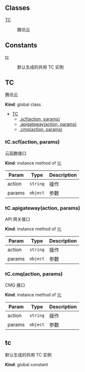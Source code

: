 ## Classes

<dl>
<dt><a href="#TC">TC</a></dt>
<dd><p>腾讯云</p>
</dd>
</dl>

## Constants

<dl>
<dt><a href="#tc">tc</a></dt>
<dd><p>默认生成的共用 TC 实例</p>
</dd>
</dl>

<a name="TC"></a>

## TC
腾讯云

**Kind**: global class  

* [TC](#TC)
    * [.scf(action, params)](#TC+scf)
    * [.apigateway(action, params)](#TC+apigateway)
    * [.cmq(action, params)](#TC+cmq)

<a name="TC+scf"></a>

### tC.scf(action, params)
云函数接口

**Kind**: instance method of [<code>TC</code>](#TC)  

| Param | Type | Description |
| --- | --- | --- |
| action | <code>string</code> | 操作 |
| params | <code>object</code> | 参数 |

<a name="TC+apigateway"></a>

### tC.apigateway(action, params)
API 网关接口

**Kind**: instance method of [<code>TC</code>](#TC)  

| Param | Type | Description |
| --- | --- | --- |
| action | <code>string</code> | 操作 |
| params | <code>object</code> | 参数 |

<a name="TC+cmq"></a>

### tC.cmq(action, params)
CMQ 接口

**Kind**: instance method of [<code>TC</code>](#TC)  

| Param | Type | Description |
| --- | --- | --- |
| action | <code>string</code> | 操作 |
| params | <code>object</code> | 参数 |

<a name="tc"></a>

## tc
默认生成的共用 TC 实例

**Kind**: global constant  
